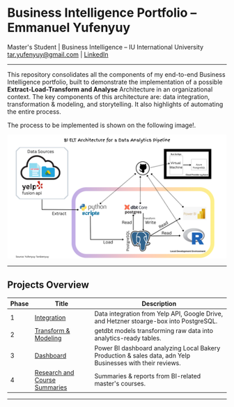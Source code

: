 # Business Intelligence Portfolio – Emmanuel Yufenyuy

Master's Student | Business Intelligence – IU International University  
tar.yufenyuy@gmail.com | [LinkedIn](https://www.linkedin.com/in/yufenyuy-tardzenyuy-1039b8183/ "LinkedIn Profile")

---

This repository consolidates all the components of my end-to-end Business Intelligence portfolio, built to demonstrate the implementation of a possible **Extract-Load-Transform and Analyse** Architecture in an organizational context. The key components of this architecture are: data integration, transformation & modeling, and storytelling. It also highlights of automating the entire process.

The process to be implemented is shown on the following image!.

![ELT-BI-Architecture](./img/elt_bi_architecture.png)

---

## Projects Overview

| Phase | Title                        | Description                                                                 |
|-------|------------------------------|-----------------------------------------------------------------------------|
| 1     | [Integration](https://github.com/yufeenyuy/extract_load) | Data integration from Yelp API, Google Drive, and Hetzner stoarge-box into PostgreSQL. |
| 2     | [Transform & Modeling](https://github.com/yufeenyuy/modular_transform)         | getdbt models transforming raw data into analytics-ready tables.              |
| 3     | [Dashboard](./ELT-Phase3_Dashboard)         | Power BI dashboard analyzing Local Bakery Production & sales data, adn Yelp Businesses with their reviews.          |
| 4    | [Research and Course Summaries](https://github.com/yufeenyuy/research-and-course_summaries)      | Summaries & reports from BI-related master's courses.                      |

---


